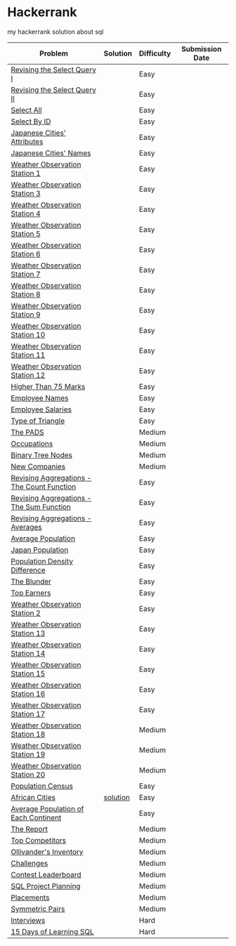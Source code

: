 # Hackerrank
my hackerrank solution about sql

| Problem | Solution | Difficulty | Submission Date |
|----------|----------|------------|-----------------|
 [Revising the Select Query I](https://www.hackerrank.com/challenges/revising-the-select-query/problem)| |Easy| 
 [Revising the Select Query II](https://www.hackerrank.com/challenges/revising-the-select-query-2/problem)| |Easy| 
 [Select All](https://www.hackerrank.com/challenges/select-all-sql/problem)| |Easy| 
 [Select By ID](https://www.hackerrank.com/challenges/select-by-id/problem)| |Easy| 
 [Japanese Cities' Attributes](https://www.hackerrank.com/challenges/japanese-cities-attributes/problem)| |Easy| 
 [Japanese Cities' Names](https://www.hackerrank.com/challenges/japanese-cities-name/problem)| |Easy| 
 [Weather Observation Station 1](https://www.hackerrank.com/challenges/weather-observation-station-1/problem)| |Easy| 
 [Weather Observation Station 3](https://www.hackerrank.com/challenges/weather-observation-station-3/problem)| |Easy| 
 [Weather Observation Station 4](https://www.hackerrank.com/challenges/weather-observation-station-4/problem)| |Easy| 
 [Weather Observation Station 5](https://www.hackerrank.com/challenges/weather-observation-station-5/problem)| |Easy| 
 [Weather Observation Station 6](https://www.hackerrank.com/challenges/weather-observation-station-6/problem)| |Easy| 
 [Weather Observation Station 7](https://www.hackerrank.com/challenges/weather-observation-station-7/problem)| |Easy| 
 [Weather Observation Station 8](https://www.hackerrank.com/challenges/weather-observation-station-8/problem)| |Easy| 
 [Weather Observation Station 9](https://www.hackerrank.com/challenges/weather-observation-station-9/problem)| |Easy| 
 [Weather Observation Station 10](https://www.hackerrank.com/challenges/weather-observation-station-10/problem)| |Easy| 
 [Weather Observation Station 11](https://www.hackerrank.com/challenges/weather-observation-station-11/problem)| |Easy| 
 [Weather Observation Station 12](https://www.hackerrank.com/challenges/weather-observation-station-12/problem)| |Easy| 
 [Higher Than 75 Marks](https://www.hackerrank.com/challenges/more-than-75-marks/problem)| |Easy| 
 [Employee Names](https://www.hackerrank.com/challenges/name-of-employees/problem)| |Easy| 
 [Employee Salaries](https://www.hackerrank.com/challenges/salary-of-employees/problem)| |Easy| 
 [Type of Triangle](https://www.hackerrank.com/challenges/what-type-of-triangle/problem)| |Easy| 
 [The PADS](https://www.hackerrank.com/challenges/the-pads/problem)| |Medium| 
 [Occupations](https://www.hackerrank.com/challenges/occupations/problem)| |Medium| 
 [Binary Tree Nodes](https://www.hackerrank.com/challenges/binary-search-tree-1/problem)| |Medium| 
 [New Companies](https://www.hackerrank.com/challenges/the-company/problem)| |Medium| 
 [Revising Aggregations - The Count Function](https://www.hackerrank.com/challenges/revising-aggregations-the-count-function/problem)| |Easy| 
 [Revising Aggregations - The Sum Function](https://www.hackerrank.com/challenges/revising-aggregations-sum/problem)| |Easy| 
 [Revising Aggregations - Averages](https://www.hackerrank.com/challenges/revising-aggregations-the-average-function/problem)| |Easy| 
 [Average Population](https://www.hackerrank.com/challenges/average-population/problem)| |Easy| 
 [Japan Population](https://www.hackerrank.com/challenges/japan-population/problem)| |Easy| 
 [Population Density Difference](https://www.hackerrank.com/challenges/population-density-difference/problem)| |Easy| 
 [The Blunder](https://www.hackerrank.com/challenges/the-blunder/problem)| |Easy| 
 [Top Earners](https://www.hackerrank.com/challenges/earnings-of-employees/problem)| |Easy| 
 [Weather Observation Station 2](https://www.hackerrank.com/challenges/weather-observation-station-2/problem)| |Easy| 
 [Weather Observation Station 13](https://www.hackerrank.com/challenges/weather-observation-station-13/problem)| |Easy| 
 [Weather Observation Station 14](https://www.hackerrank.com/challenges/weather-observation-station-14/problem)| |Easy| 
 [Weather Observation Station 15](https://www.hackerrank.com/challenges/weather-observation-station-15/problem)| |Easy| 
 [Weather Observation Station 16](https://www.hackerrank.com/challenges/weather-observation-station-16/problem)| |Easy| 
 [Weather Observation Station 17](https://www.hackerrank.com/challenges/weather-observation-station-17/problem)| |Easy| 
 [Weather Observation Station 18](https://www.hackerrank.com/challenges/weather-observation-station-18/problem)| |Medium| 
 [Weather Observation Station 19](https://www.hackerrank.com/challenges/weather-observation-station-19/problem)| |Medium| 
 [Weather Observation Station 20](https://www.hackerrank.com/challenges/weather-observation-station-20/problem)| |Medium| 
 [Population Census ](https://www.hackerrank.com/challenges/asian-population/problem)| |Easy| 
 [African Cities](https://www.hackerrank.com/challenges/african-cities/problem)|[solution](https://github.com/BWKBH/SQL_solution/blob/main/hacker_rank_sql/hackkerank_sql_African%20Cities.sql) |Easy| 
 [Average Population of Each Continent](https://www.hackerrank.com/challenges/average-population-of-each-continent/problem)| |Easy| 
 [The Report](https://www.hackerrank.com/challenges/the-report/problem)| |Medium| 
 [Top Competitors](https://www.hackerrank.com/challenges/full-score/problem)| |Medium| 
 [Ollivander's Inventory](https://www.hackerrank.com/challenges/harry-potter-and-wands/problem)| |Medium| 
 [Challenges](https://www.hackerrank.com/challenges/challenges/problem)| |Medium| 
 [Contest Leaderboard](https://www.hackerrank.com/challenges/contest-leaderboard/problem)| |Medium| 
 [SQL Project Planning](https://www.hackerrank.com/challenges/sql-projects/problem)| |Medium| 
 [Placements](https://www.hackerrank.com/challenges/placements/problem)| |Medium| 
 [Symmetric Pairs](https://www.hackerrank.com/challenges/symmetric-pairs/problem)| |Medium| 
 [Interviews](https://www.hackerrank.com/challenges/interviews/problem)| |Hard| 
 [15 Days of Learning SQL](https://www.hackerrank.com/challenges/15-days-of-learning-sql/problem)| |Hard| 

